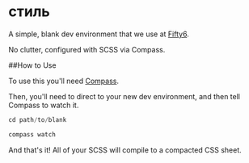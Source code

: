 # стиль

A simple, blank dev environment that we use at [Fifty6](http://fifty6.net).

No clutter, configured with SCSS via Compass.

##How to Use

To use this you'll need [Compass](http://compass-style.org/).

Then, you'll need to direct to your new dev environment, and then tell Compass to watch it.

```python
cd path/to/blank

compass watch
```

And that's it! All of your SCSS will compile to a compacted CSS sheet.
